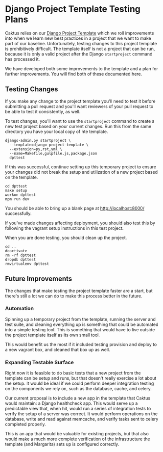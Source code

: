Django Project Template Testing Plans
=====================================

Caktus relies on our [Django Project
Template](https://github.com/caktus/django-project-template/) which we
roll improvements into when we learn new best practices in a project
that we want to make part of our baseline. Unfortunately, testing
changes to this project template is prohibitively difficult. The
template itself is not a project that can be run, because it is only a
valid project after the Django `startproject` command has processed it.

We have developed both some improvements to the template and a plan for
further improvements. You will find both of these documented here.

Testing Changes
---------------

If you make any change to the project template you\'ll need to test it
before submitting a pull request and you\'ll want reviewers of your pull
request to be able to test it consistently, as well.

To test changes, you\'ll want to use the `startproject` command to
create a new test project based on your current changes. Run this from
the same directory you have your local copy of hte template.

    django-admin.py startproject \
      --template=django-project-template \
      --extension=py,rst,yml \
      --name=Makefile,gulpfile.js,package.json
      dpttest

If this was successful, continue setting up this temporary project to
ensure your changes did not break the setup and utilization of a new
project based on the template.

    cd dpttest
    make setup
    workon dpttest
    npm run dev

You should be able to bring up a blank page at
[http://localhost:8000/](http://localhost:8000) successfully.

If you\'ve made changes affecting deployment, you should also test this
by following the vagrant setup instructions in this test project.

When you are done testing, you should clean up the project.

    cd ..
    deactivate
    rm -rf dpttest
    dropdb dpttest
    rmvirtualenv dpttest

Future Improvements
-------------------

The changes that make testing the project template faster are a start,
but there\'s still a lot we can do to make this process better in the
future.

### Automation

Spinning up a temporary project from the template, running the server
and test suite, and cleaning everything up is something that could be
automated into a simple testing tool. This is something that would have
to live outside the project template itself as its own small tool.

This would benefit us the most if it included testing provision and
deploy to a new vagrant box, and cleaned that box up as well.

### Expanding Testable Surface

Right now it is feasible to do basic tests that a new project from the
template can be setup and runs, but that doesn\'t really exercise a lot
about the setup. It would be ideal if we could perform deeper
integration testing on the components we rely on, such as the database,
cache, and celery.

Our current proposal is to include a new app in the template that Caktus
would maintain: a Django healthcheck app. This would serve up a
predictable view that, when hit, would run a series of integration tests
to verify the setup of a server was correct. It would perform operations
on the database, write and read against memcache, and verify tasks sent
to celery completed properly.

This is an app that would be valuable for existing projects, but that
also would make a much more complete verification of the infrastructure
the template (and Margarita) sets up is configured correctly.
